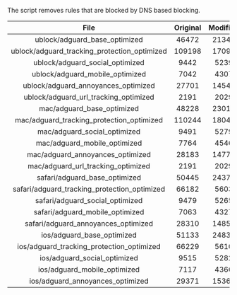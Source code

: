The script removes rules that are blocked by DNS based blocking.


| File | Original | Modified |
|:----:|:-----:|:-----:|
| ublock/adguard_base_optimized | 46472 | 21340 |
| ublock/adguard_tracking_protection_optimized | 109198 | 17098 |
| ublock/adguard_social_optimized | 9442 | 5239 |
| ublock/adguard_mobile_optimized | 7042 | 4307 |
| ublock/adguard_annoyances_optimized | 27701 | 14540 |
| ublock/adguard_url_tracking_optimized | 2191 | 2029 |
| mac/adguard_base_optimized | 48228 | 23019 |
| mac/adguard_tracking_protection_optimized | 110244 | 18047 |
| mac/adguard_social_optimized | 9491 | 5279 |
| mac/adguard_mobile_optimized | 7764 | 4546 |
| mac/adguard_annoyances_optimized | 28183 | 14779 |
| mac/adguard_url_tracking_optimized | 2191 | 2029 |
| safari/adguard_base_optimized | 50445 | 24373 |
| safari/adguard_tracking_protection_optimized | 66182 | 5603 |
| safari/adguard_social_optimized | 9479 | 5265 |
| safari/adguard_mobile_optimized | 7063 | 4327 |
| safari/adguard_annoyances_optimized | 28310 | 14855 |
| ios/adguard_base_optimized | 51133 | 24833 |
| ios/adguard_tracking_protection_optimized | 66229 | 5610 |
| ios/adguard_social_optimized | 9515 | 5282 |
| ios/adguard_mobile_optimized | 7117 | 4366 |
| ios/adguard_annoyances_optimized | 29371 | 15368 |